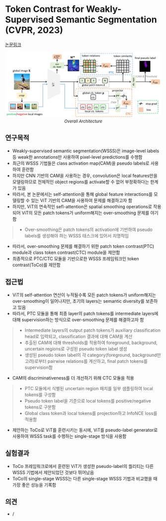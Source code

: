 # Token Contrast for Weakly-Supervised Semantic Segmentation (CVPR, 2023)

[논문링크](https://openaccess.thecvf.com/content/CVPR2023/html/Ru_Token_Contrast_for_Weakly-Supervised_Semantic_Segmentation_CVPR_2023_paper.html)

<p align="center">
    <img width="800" alt='fig1' src="../img/ru2023token.png?raw=true"></br>
    <em><font size=2>Overall Architecture</font></em>
</p>

## 연구목적
- Weakly-supervised semantic segmentation(WSSS)은 image-level labels 등 weak한 annotations만 사용하여 pixel-level predictions를 수행함
- 최근의 WSSS 기법들은 class activation map(CAM)을 pseudo labels로 사용하여 훈련함
- 하지만 CNN 기반의 CAM을 사용하는 경우, convolution은 local features만을 모델링하므로 전체적인 object regions를 activate할 수 없어 부정확하다는 한계가 있음
- 따라서, 본 논문에서는 self-attention을 통해 global feature interactions를 모델링할 수 있는 ViT 기반의 CAM을 사용하여 문제를 해결하고자 함
- 하지만, ViT의 연속적인 sefl-attention은 spatial smoothing operations로 작용되어 ViT의 모든 patch tokens가 uniform해지는 over-smoothing 문제를 야기함
> - Over-smoothing은 patch tokens의 activation에 기반하여 pseudo labels를 생성해야 하는 WSSS 태스크에 있어서 치명적임
- 따라서, over-smoothing 문제를 해결하기 위한 patch token contrast(PTC) module과 class token contrast(CTC) module을 제안함
- 최종적으로 PTC/CTC 모듈을 기반으로한 WSSS 프레임워크인 token contrast(ToCo)를 제안함

## 접근법
- ViT의 self-attention 연산이 누적될수록 모든 patch tokens가 uniform해지는 over-smoothing이 일어나지만, 초기의 layers는 semantic diversity를 보존하고 있음
- 따라서, PTC 모듈을 통해 최종 layer의 patch tokens를 intermediate layers에 대해 supervision하는 방식으로 over-smoothing 문제를 해결하고자 함
> - Intermediate layers의 output patch tokens가 auxiliary classification head로 입력되고, classification 결과에 대해 CAM을 계산
> - 추출된 CAM에 대해 thresholds를 적용하여 foreground, background, uncertain regions로 구성된 pseudo token label 생성
> - 생성된 pseudo token label의 각 category(foreground, background만 고려)로부터 pairwise relations를 계산하고, final patch tokens를 supervision함
- CAM의 discriminativeness를 더 개선하기 위해 CTC 모듈을 적용
> - PTC 모듈에서 식별된 uncertain region 패치를 일부 샘플링하여 local tokens를 구성함
> - Pseudo token label을 기준으로 local tokens를 positive/negative tokens로 구분함
> - Global class token과 local tokens를 projection하고 InfoNCE loss를 적용함
- 제안하는 ToCo로 ViT를 훈련시키는 동시에, ViT를 pseudo-label generator로 사용하여 WSSS task를 수행하는 single-stage 방식을 사용함

## 실험결과
- ToCo 프레임워크로에서 훈련된 ViT가 생성한 pseudo-label의 퀄리티는 다른 WSSS 기법에서 제안되었던 것보다 뛰어났음
- ToCo의 single-stage WSSS는 다른 single-stage WSSS 기법과 비교했을 때 가장 좋은 성능을 기록함

## 의견
- /
